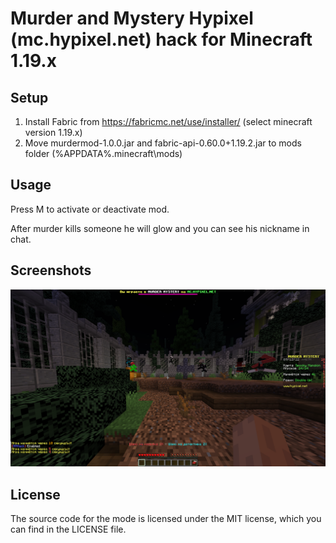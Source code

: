# Murder and Mystery Hypixel (mc.hypixel.net) hack for Minecraft 1.19.x

## Setup
1. Install Fabric from https://fabricmc.net/use/installer/ (select minecraft version 1.19.x)
2. Move murdermod-1.0.0.jar and fabric-api-0.60.0+1.19.2.jar to mods folder (%APPDATA%\.minecraft\mods)

## Usage
Press M to activate or deactivate mod.

After murder kills someone he will glow and you can see his nickname in chat.

## Screenshots
![First Screen](/Screenshots/1.png?raw=true "Enabling mod")

## License

The source code for the mode is licensed under the MIT license, which you can find in the LICENSE file.

